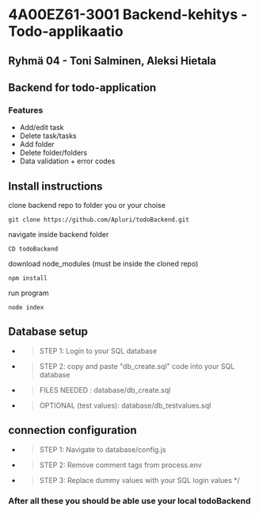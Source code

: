 # 4A00EZ61-3001 Backend-kehitys - Todo-applikaatio

## Ryhmä 04 - Toni Salminen, Aleksi Hietala

## Backend for todo-application

### Features

- Add/edit task
- Delete task/tasks
- Add folder
- Delete folder/folders
- Data validation + error codes

## Install instructions

clone backend repo to folder you or your choise

```
git clone https://github.com/Apluri/todoBackend.git
```

navigate inside backend folder

```
CD todoBackend
```

download node_modules (must be inside the cloned repo)

```
npm install
```

run program

```
node index
```

## Database setup

- > STEP 1: Login to your SQL database
- > STEP 2: copy and paste "db_create.sql" code into your SQL database
- > FILES NEEDED : database/db_create.sql
- > OPTIONAL (test values): database/db_testvalues.sql

## connection configuration

- > STEP 1: Navigate to database/config.js
- > STEP 2: Remove comment tags from process.env
- > STEP 3: Replace dummy values with your SQL login values
  > \*/

### After all these you should be able use your local todoBackend
